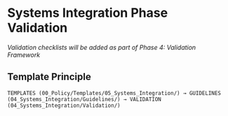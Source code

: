 # Systems Integration Phase Validation

*Validation checklists will be added as part of Phase 4: Validation Framework*

## Template Principle
```
TEMPLATES (00_Policy/Templates/05_Systems_Integration/) → GUIDELINES (04_Systems_Integration/Guidelines/) → VALIDATION (04_Systems_Integration/Validation/)
```
